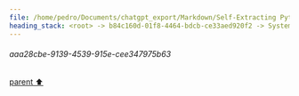 ```yaml
---
file: /home/pedro/Documents/chatgpt_export/Markdown/Self-Extracting Python Script Framework.md
heading_stack: <root> -> b84c160d-01f8-4464-bdcb-ce33aed920f2 -> System -> 223bd57b-5a68-450f-8413-2c9aaa3de884 -> System -> aaa2f0a0-5c47-46c8-9517-226c34230146 -> User -> 0fec26b9-8a0c-4dfc-b842-fb7cf4697924 -> Assistant -> Problem Exploration and Design Specification -> Problem Statement -> Core Components -> Data Packing -> Data Unpacking -> Operation Interfaces -> Script Generation -> Specifications -> aaa28cbe-9139-4539-915e-cee347975b63
---
```

###### aaa28cbe-9139-4539-915e-cee347975b63
[parent ⬆️](#0fec26b9-8a0c-4dfc-b842-fb7cf4697924)
